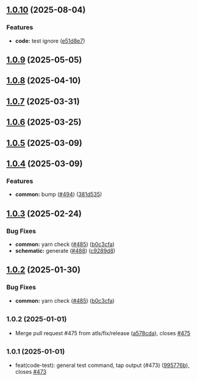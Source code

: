 ## [1.0.10](https://github.com/atls/raijin/compare/@atls/yarn-plugin-test@1.0.9...@atls/yarn-plugin-test@1.0.10) (2025-08-04)

### Features

- **code:** test ignore ([e51d8e7](https://github.com/atls/raijin/commit/e51d8e7896b890e582e718e37362c2ca09e5dabb))

## [1.0.9](https://github.com/atls/raijin/compare/@atls/yarn-plugin-test@1.0.8...@atls/yarn-plugin-test@1.0.9) (2025-05-05)

## [1.0.8](https://github.com/atls/raijin/compare/@atls/yarn-plugin-test@1.0.7...@atls/yarn-plugin-test@1.0.8) (2025-04-10)

## [1.0.7](https://github.com/atls/raijin/compare/@atls/yarn-plugin-test@1.0.6...@atls/yarn-plugin-test@1.0.7) (2025-03-31)

## [1.0.6](https://github.com/atls/raijin/compare/@atls/yarn-plugin-test@1.0.5...@atls/yarn-plugin-test@1.0.6) (2025-03-25)

## [1.0.5](https://github.com/atls/raijin/compare/@atls/yarn-plugin-test@1.0.4...@atls/yarn-plugin-test@1.0.5) (2025-03-09)

## [1.0.4](https://github.com/atls/raijin/compare/@atls/yarn-plugin-test@1.0.3...@atls/yarn-plugin-test@1.0.4) (2025-03-09)

### Features

- **common:** bump ([#494](https://github.com/atls/raijin/issues/494)) ([381d535](https://github.com/atls/raijin/commit/381d5357c2818e157330933edb9256936d251ca3))

## [1.0.3](https://github.com/atls/raijin/compare/@atls/yarn-plugin-test@1.0.2...@atls/yarn-plugin-test@1.0.3) (2025-02-24)

### Bug Fixes

- **common:** yarn check ([#485](https://github.com/atls/raijin/issues/485)) ([b0c3cfa](https://github.com/atls/raijin/commit/b0c3cfad8f559c55691ca733c7a3a7b3cd00c4d8))
- **schematic:** generate ([#488](https://github.com/atls/raijin/issues/488)) ([c9289d8](https://github.com/atls/raijin/commit/c9289d8a675259a30beb2c0fd6103d98ae6189a1))

## [1.0.2](https://github.com/atls/raijin/compare/@atls/yarn-plugin-test@1.0.2...@atls/yarn-plugin-test@1.0.2) (2025-01-30)

### Bug Fixes

- **common:** yarn check ([#485](https://github.com/atls/raijin/issues/485)) ([b0c3cfa](https://github.com/atls/raijin/commit/b0c3cfad8f559c55691ca733c7a3a7b3cd00c4d8))

## <small>1.0.2 (2025-01-01)</small>

- Merge pull request #475 from atls/fix/release ([a578cda](https://github.com/atls/raijin/commit/a578cda)), closes [#475](https://github.com/atls/raijin/issues/475)

## <small>1.0.1 (2025-01-01)</small>

- feat(code-test): general test command, tap output (#473) ([995776b](https://github.com/atls/raijin/commit/995776b)), closes [#473](https://github.com/atls/raijin/issues/473)
